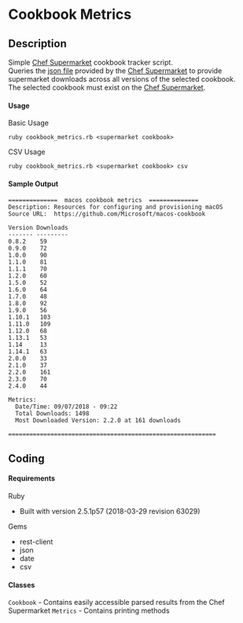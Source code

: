 # Cookbook Metrics

## Description

Simple [Chef Supermarket](https://supermarket.chef.io/) cookbook tracker script.  
Queries the [json file](https://supermarket.chef.io/api/v1/cookbooks/) provided by the [Chef Supermarket](https://supermarket.chef.io/) to provide supermarket downloads across all versions of the selected cookbook.  
The selected cookbook must exist on the [Chef Supermarket](https://supermarket.chef.io/). 

#### Usage

Basic Usage
```
ruby cookbook_metrics.rb <supermarket cookbook>
```

CSV Usage
```
ruby cookbook_metrics.rb <supermarket cookbook> csv
```

#### Sample Output
```
==============  macos cookbook metrics  ==============
Description: Resources for configuring and provisioning macOS
Source URL:  https://github.com/Microsoft/macos-cookbook

Version Downloads
------- ---------
0.8.2    59
0.9.0    72
1.0.0    90
1.1.0    81
1.1.1    70
1.2.0    60
1.5.0    52
1.6.0    64
1.7.0    48
1.8.0    92
1.9.0    56
1.10.1   103
1.11.0   109
1.12.0   68
1.13.1   53
1.14     13
1.14.1   63
2.0.0    33
2.1.0    37
2.2.0    161
2.3.0    70
2.4.0    44

Metrics:
  Date/Time: 09/07/2018 - 09:22
  Total Downloads: 1498
  Most Downloaded Version: 2.2.0 at 161 downloads

===========================================================
```

## Coding
#### Requirements

Ruby
- Built with version 2.5.1p57 (2018-03-29 revision 63029)

Gems
- rest-client
- json
- date
- csv

#### Classes

`Cookbook` - Contains easily accessible parsed results from the Chef Supermarket
`Metrics` - Contains printing methods

